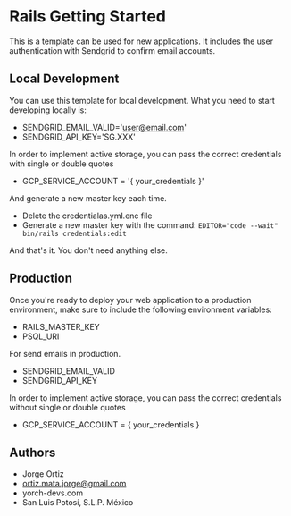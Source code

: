 # Rails Getting Started

This is a template can be used for new applications. It includes the user authentication with Sendgrid to confirm email accounts.

## Local Development

You can use this template for local development. What you need to start developing locally is:

- SENDGRID_EMAIL_VALID='user@email.com'
- SENDGRID_API_KEY='SG.XXX'

In order to implement active storage, you can pass the correct credentials with single or double quotes

- GCP_SERVICE_ACCOUNT = '{ your_credentials }'

And generate a new master key each time.

- Delete the credentialas.yml.enc file
- Generate a new master key with the command: `EDITOR="code --wait" bin/rails credentials:edit`

And that's it. You don't need anything else.

## Production

Once you're ready to deploy your web application to a production environment, make sure to include the following environment variables:

- RAILS_MASTER_KEY
- PSQL_URI

For send emails in production.

- SENDGRID_EMAIL_VALID
- SENDGRID_API_KEY

In order to implement active storage, you can pass the correct credentials without single or double quotes

- GCP_SERVICE_ACCOUNT = { your_credentials }

## Authors

- Jorge Ortiz
- ortiz.mata.jorge@gmail.com
- yorch-devs.com
- San Luis Potosí, S.L.P. México

